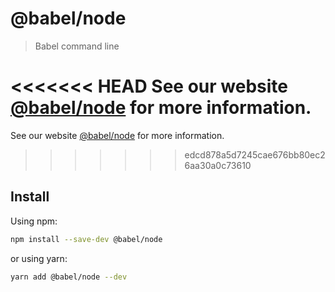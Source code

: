 # @babel/node

> Babel command line

<<<<<<< HEAD
See our website [@babel/node](https://babeljs.io/docs/en/babel-node) for more information.
=======
See our website [@babel/node](https://babeljs.io/docs/babel-node) for more information.
>>>>>>> edcd878a5d7245cae676bb80ec26aa30a0c73610

## Install

Using npm:

```sh
npm install --save-dev @babel/node
```

or using yarn:

```sh
yarn add @babel/node --dev
```
